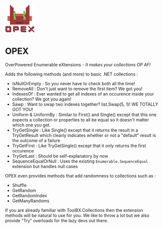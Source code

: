 ![OPEX](https://github.com/Moreault/OPEX/blob/master/opex.png)
# OPEX
OverPowered Enumerable eXtensions - _It makes your collections OP AF!_

Adds the following methods (and more) to basic .NET collections :

- IsNullOrEmpty : So you never have to check both all the time!
- RemoveAll : Don't just want to remove the first item? We got you!
- IndexesOf : Ever wanted to get all indexes of an occurence inside your collection? We got you again!
- Sawp : Want to swap two indexes together? list.Swap(5, 1)! WE TOTALLY GOT YOU!
- Uniform & UniformBy : Similar to First() and Single() except that this one expects a collection or properties to all be equal so it doesn't matter which one you get.
- TryGetSingle : Like Single() except that it returns the result in a TryGetResult<T> which clearly indicates whether or not a "default" result is the outcome of a failure
- TryGetFirst : Like TryGetSingle() except that it only returns the first occurence
- TryGetLast : Should be self-explanatory by now
- SequenceEqualOrNull : Uses the existing `Enumerable.SequenceEqual` extension but handles null cases

OPEX even provides methods that add randomness to collections such as :

- Shuffle
- GetRandom
- GetRandomIndex
- GetManyRandoms

If you are already familiar with ToolBX.Collections then the extension methods will be natural to use for you. We like to throw a lot but we also provide "Try" overloads for the lazy devs out there.
